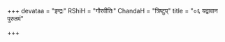 +++
devataa = "इन्द्रः"
RShiH = "गौरवीतिः"
ChandaH = "त्रिष्टुप्"
title = "०६ यद्वावान पुरुतमं"

+++

